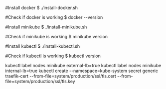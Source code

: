 #Install docker
$ ./install-docker.sh

#Check if docker is working
$ docker --version

#Install minikube
$ ./install-minikube.sh

#Check if minikube is working
$ minikube version

#Install kubectl
$ ./install-kubectl.sh

#Check if kubectl is working
$ kubectl version

kubectl label nodes minikube external-lb=true
kubectl label nodes minikube internal-lb=true
kubectl create --namespace=kube-system secret generic traefik-cert --from-file=system/production/ssl/tls.cert --from-file=system/production/ssl/tls.key